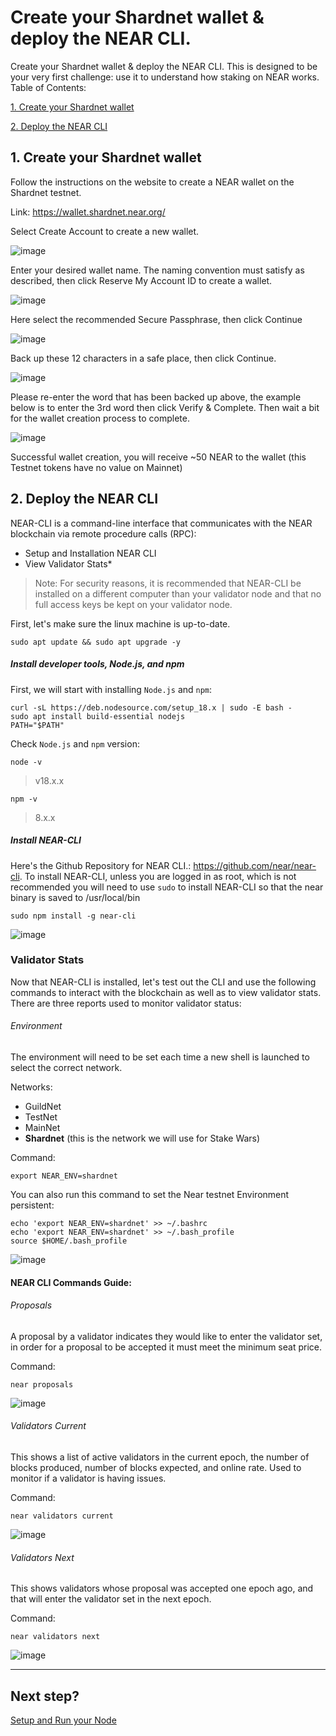 # Create your Shardnet wallet & deploy the NEAR CLI.
Create your Shardnet wallet & deploy the NEAR CLI. This is designed to be your very first challenge: use it to understand how staking on NEAR works.
Table of Contents:

[1. Create your Shardnet wallet](https://github.com/sangtn0102/stakewars-iii-guide/blob/main/1-create-wallet-deploy-near-cli.md#1-create-your-shardnet-wallet)

[2. Deploy the NEAR CLI](https://github.com/sangtn0102/stakewars-iii-guide/blob/main/1-create-wallet-deploy-near-cli.md#1-create-your-shardnet-wallet)

## 1. Create your Shardnet wallet
Follow the instructions on the website to create a NEAR wallet on the Shardnet testnet.

Link: https://wallet.shardnet.near.org/

Select Create Account to create a new wallet.

![image](https://user-images.githubusercontent.com/107299476/181875879-356427ec-4ab2-4a00-915e-2e7a52fc8559.png)

Enter your desired wallet name. The naming convention must satisfy as described, then click Reserve My Account ID to create a wallet.

![image](https://user-images.githubusercontent.com/107299476/181876066-2acbe979-07a1-4363-a8d9-8f5622d4a6b1.png)

Here select the recommended Secure Passphrase, then click Continue

![image](https://user-images.githubusercontent.com/107299476/181876162-d519b006-4302-44fd-b77e-072693ff1e82.png)

Back up these 12 characters in a safe place, then click Continue.

![image](https://user-images.githubusercontent.com/107299476/181876251-ab505d96-d900-44dd-a054-9d4e9f75d3a8.PNG)

Please re-enter the word that has been backed up above, the example below is to enter the 3rd word then click Verify & Complete.
Then wait a bit for the wallet creation process to complete.

![image](https://user-images.githubusercontent.com/107299476/181876331-8bfa2db7-1a65-42a8-8c01-c4389ce89019.png)


Successful wallet creation, you will receive ~50 NEAR to the wallet (this Testnet tokens have no value on Mainnet)
## 2. Deploy the NEAR CLI

NEAR-CLI is a command-line interface that communicates with the NEAR blockchain via remote procedure calls (RPC):

* Setup and Installation NEAR CLI
* View Validator Stats*

> Note: For security reasons, it is recommended that NEAR-CLI be installed on a different computer than your validator node and that no full access keys be kept on your validator node.

First, let's make sure the linux machine is up-to-date.
```
sudo apt update && sudo apt upgrade -y
```
##### Install developer tools, Node.js, and npm
First, we will start with installing `Node.js` and `npm`:
```
curl -sL https://deb.nodesource.com/setup_18.x | sudo -E bash -  
sudo apt install build-essential nodejs
PATH="$PATH"
```

Check `Node.js` and `npm` version:
```
node -v
```
> v18.x.x

```
npm -v
```
> 8.x.x

##### Install NEAR-CLI
Here's the Github Repository for NEAR CLI.: https://github.com/near/near-cli. To install NEAR-CLI, unless you are logged in as root, which is not recommended you will need to use `sudo` to install NEAR-CLI so that the near binary is saved to /usr/local/bin

```
sudo npm install -g near-cli
```

![image](https://user-images.githubusercontent.com/107299476/181876876-7cbf8b6b-7e37-4527-b0e5-4a0677e30bcb.png)

### Validator Stats

Now that NEAR-CLI is installed, let's test out the CLI and use the following commands to interact with the blockchain as well as to view validator stats. There are three reports used to monitor validator status:

###### Environment
The environment will need to be set each time a new shell is launched to select the correct network.

Networks:
- GuildNet
- TestNet
- MainNet
- **Shardnet** (this is the network we will use for Stake Wars)

Command:
```
export NEAR_ENV=shardnet
```

You can also run this command to set the Near testnet Environment persistent:
```
echo 'export NEAR_ENV=shardnet' >> ~/.bashrc
echo 'export NEAR_ENV=shardnet' >> ~/.bash_profile
source $HOME/.bash_profile
```
![image](https://user-images.githubusercontent.com/107299476/181876961-007f7384-6bee-42d6-b155-bbbcfa37d2dc.png)


#### NEAR CLI Commands Guide:

###### Proposals
A proposal by a validator indicates they would like to enter the validator set, in order for a proposal to be accepted it must meet the minimum seat price.

Command:
```
near proposals
```

![image](https://user-images.githubusercontent.com/107299476/181877039-c515eb96-aa68-4bd8-b934-5ea3ef9b156e.png)


###### Validators Current
This shows a list of active validators in the current epoch, the number of blocks produced, number of blocks expected, and online rate. Used to monitor if a validator is having issues.

Command:
```
near validators current
```

![image](https://user-images.githubusercontent.com/107299476/181877083-deb614bb-bcac-4ba1-a5a7-a1d8ad27a970.png)

###### Validators Next
This shows validators whose proposal was accepted one epoch ago, and that will enter the validator set in the next epoch.

Command:
```
near validators next
```
![image](https://user-images.githubusercontent.com/107299476/181877105-7d6f96bc-2e58-4fda-87bb-5fbfc2e6fd9b.png)

---
## Next step?

[Setup and Run your Node](./setup-and-run-your-node.md)
